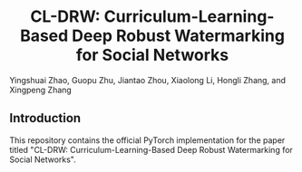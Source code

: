 <div align="center">
<h1>CL-DRW: Curriculum-Learning-Based Deep Robust Watermarking for Social Networks</h1>
</div>

Yingshuai Zhao, Guopu Zhu, Jiantao Zhou, Xiaolong Li, Hongli Zhang, and Xingpeng Zhang 

## Introduction

This repository contains the official PyTorch implementation for the paper titled "CL-DRW: Curriculum-Learning-Based Deep Robust Watermarking for Social Networks".
